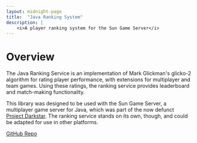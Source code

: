 ```yaml
---
layout: midnight-page
title:  "Java Ranking System"
description: |
    <i>A player ranking system for the Sun Game Server</i>
---
```

# Overview

The Java Ranking Service is an implementation of Mark Glickman's glicko-2 algorithm for rating player performance, with extensions for multiplayer and team games. Using these ratings, the ranking service provides leaderboard and match-making functionality.

This library was designed to be used with the Sun Game Server, a multiplayer game server for Java, which was part of the now defunct [Project Darkstar](https://en.wikipedia.org/wiki/Project_Darkstar). The ranking service stands on its own, though, and could be adapted for use in other platforms.

[GitHub Repo](https://github.com/dbhilder/jrs)
